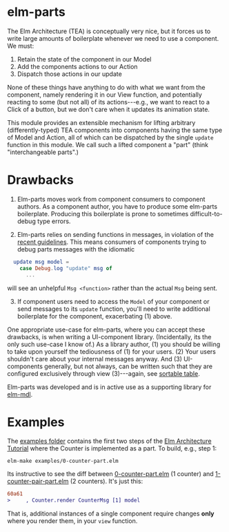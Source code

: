 # elm-parts

The Elm Architecture (TEA) is conceptually very nice, but it forces us to write
large amounts of boilerplate whenever we need to use a component.  We must:

  1. Retain the state of the component in our Model 
  2. Add the components actions to our Action 
  3. Dispatch those actions in our update

None of these things have anything to do with what we want from the component, 
namely rendering it in our View function, and potentially reacting to some 
(but not all) of its actions---e.g., we want to react to a Click of a button, 
but we don't care when it updates its animation state. 

This module provides an extensible mechanism for lifting arbitrary
(differently-typed) TEA components into components having the same type of Model
and Action, all of which can be dispatched by the single `update` function in
this module. We call such a lifted component a "part" (think "interchangeable
parts".)

# Drawbacks

1. Elm-parts moves work from component consumers to component authors. As a 
component author, you have to produce some elm-parts boilerplate. Producing 
this boilerplate is prone to sometimes difficult-to-debug type errors. 

2. Elm-parts relies on sending functions in messages, in violation of the
[recent guidelines](https://github.com/evancz/elm-sortable-table#usage-rules). 
This means consumers of components trying to debug parts messages with 
the idiomatic
  ```elm
    update msg model = 
      case Debug.log "update" msg of 
        ...
  ```
will see an unhelpful `Msg <function>` rather than the actual `Msg` being sent. 

3. If component users need to access the `Model` of your component or send
messages to its `update` function, you'll need to write additional boilerplate
for the component, exacerbating (1) above. 

One appropriate use-case for elm-parts, where you can accept these drawbacks, 
is when writing a UI-component library. (Incidentally, its the only such 
use-case I know of.) As a library author, (1) you should be
willing to take upon yourself the tediousness of (1) for your users. (2) Your 
users shouldn't care about your internal messages anyway.
And (3) UI-components generally, but not always, can be written such that they 
are configured exclusively through view (3)---again, see [sortable table](https://github.com/evancz/elm-sortable-table/blob/master/examples/1-presidents.elm).

Elm-parts was developed and is in active use as a supporting library for 
[elm-mdl](https://github.com/debois/elm-mdl).

# Examples

The 
[examples folder](https://github.com/debois/elm-parts/tree/master/examples)
contains the first two steps of the 
[Elm Architecture Tutorial](https://github.com/evancz/elm-architecture-tutorial)
where the Counter is implemented as a part. To build, e.g., step 1:

    elm-make examples/0-counter-part.elm

Its instructive to see the diff between 
[0-counter-part.elm](https://github.com/debois/elm-parts/blob/master/examples/0-counter-part.elm) (1 counter)
and
[1-counter-pair-part.elm](https://github.com/debois/elm-parts/blob/master/examples/1-counter-pair-part.elm)
(2 counters). It's just this: 
```patch
60a61
>     , Counter.render CounterMsg [1] model
```
That is, additional instances of a single component require changes __only__ where you 
render them, in your `view` function. 
